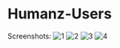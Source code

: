 # Humanz-Users
Screenshots:
![1](https://user-images.githubusercontent.com/44543472/152161377-5abeca34-1c85-4ef2-8f1a-9ffb1a5f1bb5.png)
![2](https://user-images.githubusercontent.com/44543472/152161395-b1e16c5d-d18b-48c4-83cd-6021e7bb71aa.png)
![3](https://user-images.githubusercontent.com/44543472/152170104-75dff7d5-8b32-4ff3-9fa4-e85f4228ec08.png)
![4](https://user-images.githubusercontent.com/44543472/152170098-54f19e55-49d8-4914-9666-469111f70cad.png)
